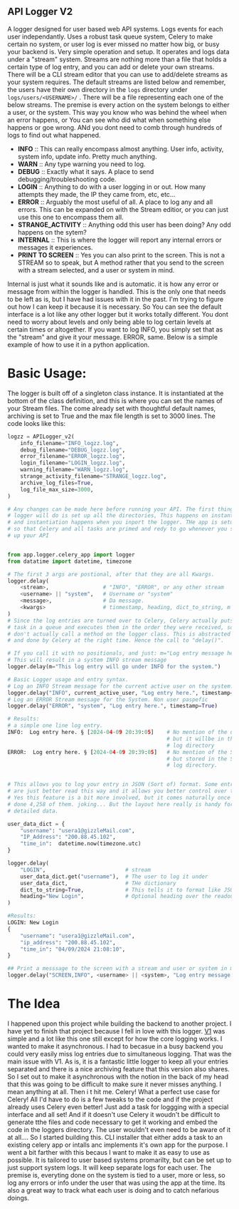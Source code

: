 ## API Logger V2

A logger designed for user based web API systems. Logs events for each user independantly. Uses a robust task queue system, Celery to make certain no system, or user log is ever missed no matter how big, or busy your backend is.  Very simple operation and setup. It operates and logs data under a "stream" system. Streams are nothing more than a file that holds a certain type of log entry, and you can add or delete your own streams. There will be a CLI stream editor that you can use to add/delete streams as your system requires. The default streams are listed below and remember, the users have their own directory in the `logs` directory under `logs/users/<USERNAME>/` . There will be a file representing each one of the below streams. The premise is every action on the system belongs to either a user, or the system. This way you know who was behind the wheel when an error happens, or You can see who did what when something else happens or goe wrong. ANd you dont need to comb through hundreds of logs to find out  what happened. 

* **INFO** ::  This can really encompass almost anything.  User info, activity, system info, update info. Pretty much anything.
* **WARN** ::  Any type warning you need to log.
* **DEBUG**  :: Exactly what it says. A place to send debugging/troubleshooting code.
* **LOGIN** ::  Anything to do with a user logging in or out. How many attempts they made, the IP they came from, etc, etc...
* **ERROR**  :: Arguably the most useful of all. A place to log any and all errors. This can be expanded on with the Stream editior, or you can just use this one to encompass them all.
* **STRANGE_ACTIVITY**  ::  Anything odd this user has been doing? Any odd happens on the sytem?
* **INTERNAL**  :: This is where the logger will report any internal errors or messages it experiences.
* **PRINT TO SCREEN**  :: Yes you can also print to the screen. This is not a STREAM so to speak, but A method rather that you send to the screen with a stream selected, and a user or system in mind.

Internal is just what it sounds like and is automatic. it is how any error or message from within the logger is handled.  This is the only one that needs to be left as is, but I have had issues with it in the past. I'm trying to figure out how I can keep it because it is necessary. So You can see the default interface is a lot like any other logger but it works totally different. You dont need to worry about levels and only being able to log certain levels at certain times or altogether.  If you want to log INFO, you simply set that as the "stream" and give it your message. ERROR, same. Below is a simple example of how to use it in a python application.

# Basic Usage:

The logger is built off of a singleton class instance. It is instantiated at the bottom of the class definition, and this is where you can set the names of your Stream files.  The come already set with thoughtful default names, archiving is set to True and the max file length is set to 3000 lines.  The code looks like this:

```python
logzz = APILogger_v2( 
    info_filename="INFO_logzz.log", 
    debug_filename="DEBUG_logzz.log", 
    error_filename="ERROR_logzz.log", 
    login_filename="LOGIN_logzz.log", 
    warning_filename="WARN_logzz.log",  
    strange_activity_filename="STRANGE_logzz.log",
    archive_log_files=True,
    log_file_max_size=3000,   
)

# Any changes can be made here before running your API. The first thing the 
# logger will do is set up all the directories, This happens on instantiation,
# and instantiation happens when you inport the logger. THe app is setup so 
# so that Celery and all tasks are primed and redy to go whenever you spin 
# up your API

```

```python

from app.logger.celery_app import logger
from datatime import datetime, timezone

# The first 3 args are postional, after that they are all Kwargs.
logger.delay(
    <stream>,                 # "INFO", "ERROR", or any other stream
    <username> || "system",   # Username or "system"
    <message>,                # Da message.
    <kwargs>                  # tinmestamp, heading, dict_to_string, m
)
# Since the log entries are turned over to Celery, Celery actually puts the 
# task in a queue and executes them in the order they were received, so you 
# don't actually call a method on the logger class. This is abstracted away
# and done by Celery at the right time. Hence the call to "delay()".

# If you call it with no positionals, and just: m="Log entry message here."
# This will result in a system INFO stream message
logger.delay(m="This log entry will go under INFO for the system.")

# Basic Logger usage and entry syntax.
# Log an INFO Stream message for the current active user on the system.
logger.delay("INFO", current_active_user, "Log entry here.", timestamp=True)
# Log an ERROR Stream message for the System. Non user paspefic
logger.delay("ERROR", "system", "Log entry here.", timestamp=True)

# Results:
# a simple one line log entry.
INFO:  Log entry here. § [2024-04-09 20:39:05]    # No mention of the user, 
                                                  # but it willbe in this users 
                                                  # log directory
ERROR:  Log entry here. § [2024-04-09 20:39:05]   # No mention of the System,
                                                  # but stored in the System 
                                                  # log directory.


# This allows you to log your entry in JSON (Sort of) format. Some entries 
# are just better read this way and it allows you better control over the data. 
# Yes this feature is a bit more involved, but it comes naturally once you've 
# done 4,258 of them. joking... But the layout here really is handy for logging 
# detailed data. 

user_data_dict = {
    "username": "usera1@gizzleMail.com",
    "IP_Address": "200.88.45.102",
    "time_in":  datetime.now(timezone.utc)
}

logger.delay(
    "LOGIN",                         # stream
    user_data_dict.get("username"),  # The user to log it under
    user_data_dict,                  # THe dictionary
    dict_to_string=True,             # This tells it to format like JSON.
    heading="New Login",             # Optional heading over the readout.
)

#Results:
LOGIN: New Login
{
    "username": "usera1@gizzleMail.com",
    "ip_address": "200.88.45.102",
    "time_in": "04/09/2024 21:08:10",
}

## Print a messsage to the screen with a stream and user or system in mind:
logger.delay("SCREEN,INFO", <username> || <system>, "Log entry message here.", <kwargs>)
```

# The Idea

I happened upon this project while building the backend to another project. I have yet to finish that project because I fell in love with this logger.  [V1](https://github.com/ddcroft73/api-logger) was simple and a lot like this one still except for how the core logging works. I wanted to make it asynchronous. I had to becasue in a busy backend you could very easily miss log entries due to simultaneous logging.  That was the main issue with V1. As is, it is a fantastic little logger to keep all your entries separated and there is a nice archiving feature that this version also shares. So I set out to make it asynchronous with the notion in the back of my head that this was going to be difficult to make sure it never misses anything. I mean anything at all. Then i t hit me. Celery! What a perfect use case for Celery! All I'd have to do is a few tweaks to the code and if the project already uses Celery even better! Just add a task for loggging with a special interface and all set!  And if it doesn't use Celery it woudn't be difficult to generate tthe files and code necessary to get it  working and embed the code in the loggers directory. The user wouldn't even need to be aware of it at all.... So I started building this. CLI installer that either adds a task to an existing celery app or intalls anc implements it's own app for the purpose. I went a bit farther with this becaus I want to make it as easy to use as possible. It is tailored to user based systems promarilty, but can be set up to just support system logs. It will keep separate logs for each user. The premise is, everyting done on the system is tied to a user, more or less, so log any errors or info under the user that was using the app at the time. Its also a great way to track what each user is doing and to catch nefarious doings.
